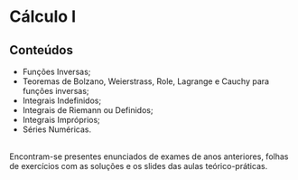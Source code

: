 # Cálculo I
## Conteúdos
- Funções Inversas;
- Teoremas de Bolzano, Weierstrass, Role, Lagrange e Cauchy para funções inversas;
- Integrais Indefinidos;
- Integrais de Riemann ou Definidos;
- Integrais Impróprios;
- Séries Numéricas. <br />
<br />
Encontram-se presentes enunciados de exames de anos anteriores, folhas de exercícios com as soluções e os slides das aulas teórico-práticas.
